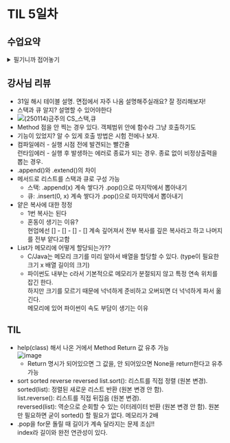 # TIL 5일차
## 수업요약
<details>
<summary>필기니까 접어놓기</summary>

<!-- summary 아래 한칸 공백 두어야함 -->
### Data Structure 
- Method
   - 객체에 속한 함수로 상태를 조작이나 동작 수행하는 호출(함수처럼 ()필수)
   - Method는 class에 속해있음. ex) append는 list 클래스에
   - class와 function의 차이는 나중 수업에 보자
     
### 시퀀스 데이터 구조
- 문자열 조회/탐색 및 검증 메서드의 예시  
     ```python
     # find : x의 첫 번째 위치를 반환. 없으면 -1을 반환
     text = 'banana'
     print(text.find('a')) #1
     print(text.find('z')) #-1
   
     # index : x의 첫 번째 위치를 반환. 없으면 오류
     print(text.index('a')) #1
     print(text.index('z')) #ValueError
   
     # is가 붙어있으면 bolean이 결과. 함수 만들때 직관참고
     
     # isupper, islower : 문자열이 모두 대/소문자인가?, boolean으로 반환
     string1 = 'HELLO'
     string2 = 'Hello'
     print(string1.isupper())  # True
     print(string2.isupper())  # False
     print(string1.islower())  # False
     print(string2.islower())  # False
   
     # isalpha : 문자열이 모두 알파벳인가?
     string1 = 'Hello'
     string2 = '123heis98576ssh'
     print(string1.isalpha())  # True
     print(string2.isalpha())  # False
     ```
    
-  문자열 조작 메서드(str 조작 불가능이기때문에 새 문자열을 반환)  
   참고 : replace(old, new[]) 에서 대괄호는 프로그래밍 언어 문법으로 선택적 인자라는 뜻
     ```python
     # 중요한 건 위에 4개 밑에는 그런 게 있다 정도만
     
     # replace(old, new[,count]) : 바꿀 대상 글자를 새로운 글자로 바꿔서 반환
     text = 'Hello, world! world world'
     new_text1 = text.replace('world','Python')
     new_text2 = text.replace('world','Python', 1)
     print(new_text1)  # Hello, Python! Python Python
     print(new_text2)  # Hello, Python! world world
   
     # strip([chars]) : 문자열의 시작과 끝에 있는 공백 혹은 지정한 문자를 제거
     text = '  Hello, world!  '
     new_text = text.strip()
     print(new_text) # Hello, world!
   
     # split(sep=None, maxsplit=-1) : sep을 구분자 문자열로 사용, 문자열 단어들의 리스트를 반환
     text = 'Hello, world!'
     words1 = text.split(',')
     words2 = text.split()
     print(words1)  # ['Hello', ' world!']
     print(words2)  # ['Hello,', 'world!']
     
     # 'separator'.join(ierable) : iterable의 문자열을 연결한 문자열을 반환
     words = ['Hello', 'world!']
     new_text = '-'join(words)
     print(new_text)  # Hello-world!
   
     # capitalize : 첫번째 글자를 대문자로 변경
     text = 'heLLo, woRld!'
     new_text1 = text.capitalize()
     print(new_text1)  # Hello, world!
   
     # title : 문자열 내 띄어쓰기 기준으로 각 단어의 첫 글자는 대문자로, 나머지는 소문자로
     new_text2 = text.title()
     print(new_text2)  # Hello, World!
   
     # upper : 전부 대문자
     new_text3 = text.upper()
     print(new_text3)  # HELLO, WORLD!
   
     # lower : 전부 소문자
     new_text4 = text.lower()
     print(new_text4)  # hello, world!
   
     # swapcase : 대 소문자 서로 변경
     new_text5 = text.swapcase
     print(new_text5)  # HEllO, WOrLD!
     ```
       
- 리스트 값 추가 및 삭제 메서드 **(문자랑은 달리 리스트는 원본이 바뀜)**
     ```python
     # append(x) : 리스트 마지막에 항목 x를 추가
     my_list = [1, 2, 3]
     my_list.append(4)
     print(my_list)  # [1, 2, 3, 4]
     print(my_list.append(4)) #.append()의 반환값 None, 원본 수정하니까
   
     # extend(iterable) : 리스트에 다른 반복 가능한 객체의 모든 항목을 추가
     my_list = [1, 2, 3]
     my_list.extend([4, 5, 6])     
     print(my_list)  # [1, 2, 3, 4, 5, 6]
   
     # append와의 비교
     # .append([4, 5, 6]) 이면 리스트 안에 [4, 5, 6]이 원소로 하나 추가
     # .extend는 list += [4, 5, 6]와 같다
     # iterable 데이터만 추가 가능
   
     # insert(i, x) : 리스트의 지정한 인덱스 i에 항목 x를 삽입
     my_list = [1, 2, 3]
     my_list(1, 5)
     print(my_list)  # [1, 5, 2, 3]
   
     # remove(x) : 리스트에서 첫 번째로 일치하는 항목을 삭제
     my_list = [1, 2, 3, 2, 2, 2]
     my_list.remove(2)
     print(my_list)  # [1, 3, 2, 2, 2]
   
     # pop(i) : 리스트에서 지정한 인덱스의 항목을 제거하고 반환, ()면 마지막을 제거
     my_list = [1, 2, 3, 4, 5]
     item1 = my_list.pop()
     item2 = my_list.pop(0)
   
     print(item1)  #5
     print(item2)  #1
     print(my_list)  # [2, 3, 4]
   
     # clear() : 리스트 전부 삭제
     my_list = [1, 2, 3]
     my_list.clear()
     print(my_list)  # []
     ```
- 리스트 탐색 및 정렬 method  

   ```python
   # index(x) : 리스트에서 첫 번째로 일치하는 항목 x의 인덱스를 반환
   my_list = [1, 2, 3]
   index = my_list.index(2)
   print(index)  # 1
   
   # count(x) : 리스트에서 항목 x의 개수를 반환
   my_list = [1, 2, 2, 3, 3, 3]
   counting_number = my_list.count(3)
   print(counting_number)  # 3
   
   # reverse() : 리스트의 순서를 역순으로 변경 (정렬xxxx)
   my_list = [1, 3, 2, 8, 1, 9]
   my_list.reverse()
   print(my_list.reverse())  #None
   print(my_list)  # [9, 1, 8, 2, 3, 1]
   
   # sort() : 원본 리스트를 오름차순으로 정렬
   my_list = [3, 2, 100, 1]
   my_list.sort()
   print(my_list)  # [1, 2, 3, 100]
   
   # sort(내림차순 정렬)
   my_list.sort(reverse=True)
   print(my_list)  # [100, 3, 2, 1]
   ```
### 시퀀스 데이터 구조
- Mutable(가변) Immutable(불변) 객체 개념
  - Mutable 객체 : 생성 후 내용이 변경 가능
  - ex) list, dict, set
- Immutable(불변) 객체
  - ex) int, float, str, tuple
- 변수 할당의 의미?
  - 변수는 객체의 메모리 주소를 가리키는 라벨, = 연산자는 이를 할당.
  - 할당 시 새로운 객체 or 기존 객체에 대한 참조를 생성
- 메모리 참조 방식
  - 변수는 객체의 메모리 주소를 저장하고 이를 여러 변수가 참조
   ```python
   a = [1, 2, 3, 4]
   b = a
   b[0] = 100
   
   print(f'a의 값: {a}')  # [100, 2, 3, 4]
   print(f'b의 값: {b}')  # [100, 2, 3, 4]
   print(f'a와 b가 같은 객체를 참조하는가? {a is b}')  #True
   ```
   ![image](https://github.com/user-attachments/assets/cd3051e0-f49d-441b-ac3a-33647495d249)   
  ```python
   a = 20
   b = a
   b = 10
   
   print(f'a의 값: {a}')  # 20
   print(f'b의 값: {b}')  # 10
   print(a is b)  # False
  ```
   ![image](https://github.com/user-attachments/assets/d4c4ab91-4e2a-403c-96e2-0886e4d0269d)   

- id()로 메모리 주소를 확인 가능 
   - is 연산자로 같은 객체인지 확인 가능
     
- 이런 이유 : 성능 최적화와 메모리 효율성
- Shallow Copy 얕은 복사
  - 객체의 최상위 요소만 새로운 메모리에 복사한다. 즉, 중첩시 주소만 복사하는 거
  - ex) 슬라이싱 [:], copy(), list()
  - 최상위는 주소가 다르지만 내부 객체의 주소는 같은 곳을 바라본다
    ![image](https://github.com/user-attachments/assets/5b2066eb-f2ae-43e0-905a-bcf4344fa98e)
- Deep Copy 깊은 복사
  -  객체의 모든 요소를 새로운 메모리에 복사한다
  - import copy
     new = copy.deepcopy(original)  
    ![image](https://github.com/user-attachments/assets/94a8f12b-e40a-4f81-921e-df0fca7fd1fa)
### 참고
#### Method chaining 메서드 체이닝
- 여러 Method를 연속해서 호출
- **무조건 앞에 반환 값을 확인해야한다**
  ```python
   # 1. 단계별로 실행하기
   text = 'heLLo, woRld!'
   step1 = text.swapcase()
   print('1단계 결과:', step1)  # HEllO, WOrLD!
   
   step2 = step1.replace('l', 'z')
   print('2단계 결과:', step2)  # HEzzO, WOrLD!
   
   # 2. 한 줄로 실행하기 (위와 동일한 결과)
   new_text = text.swapcase().replace('l', 'z')
   print('최종 결과:', new_text)  # HEzzO, WOrLD!
  
   # 잘못된 체이닝 방식 1
   numbers = [3, 1, 4, 1, 5, 9, 2]
   result = numbers.copy().sort()
   print(result)  # None (sort()는 None을 반환하므로 체이닝이 중단됨)
   print(numbers)  # [3, 1, 4, 1, 5, 9, 2] (원본은 변경되지 않음)
   
   # 잘못된 체이닝 방식 2
   result = numbers.append(7).extend([8, 9])  # AttributeError
  # .append()은 원본에 추가해주고 본인은 None을 반해서 None.extend 시도 하는 상황
   
   # 개선된 방식
   # 리스트 조작에서 메서드 체이닝을 사용할 때는 각 메서드가 적절한 값을 반환하는지 확인하고,
   # 필요한 경우 새로운 리스트 객체를 반환하는 함수를 사용하는 것이 좋음
   sorted_numbers = sorted(numbers.copy())
   print(sorted_numbers)  # [1, 1, 2, 3, 4, 5, 9]
  ```

#### 문자열에 포함된 문자들의 유형을 판별하는 메서드
```
.isdecimal() : 가장 엄격한 기준을 적용, 오직 일반적인 십진수 숫자(0-9)만 True로 인식
'12345'.isdecimal(): True
'123.45'.isdecimal(): False
'-123'.isdecimal(): False
'Ⅳ'.isdecimal(): False
'½'.isdecimal(): False
'²'.isdecimal(): False

.isdigit() : 일반 숫자뿐만 아니라 지수 표현(²)도 True로 인식
'12345'.isdigit(): True
'123.45'.isdigit(): False
'-123'.isdigit(): False
'Ⅳ'.isdigit(): False
'½'.isdigit(): False
'²'.isdigit(): True

.isnumeric() : 일반 숫자, 로마 숫자, 분수, 지수 등 다양한 형태의 숫자 표현을 True로 인식
'12345'.isnumeric(): True
'123.45'.isnumeric(): False
'-123'.isnumeric(): False
'Ⅳ'.isnumeric(): True
'½'.isnumeric(): True
'²'.isnumeric(): True
```
</details>


## 강사님 리뷰
- 31일 해시 테이블 설명. 면접에서 자주 나옴 설명해주실래요? 잘 정리해보자!
- 스택과 큐 알지? 설명할 수 있어야한다
- ![(250114)금주의 CS_스택,큐](https://github.com/user-attachments/assets/b536a4af-f327-44a6-a93e-47397d8b1668)
- Method 점을 안 찍는 경우 있다. 객체범위 안에 함수라 그냥 호출하기도
- 기능이 있었지? 알 수 있게 호출 방법은 시험 전에나 보자.
- 컴파일에러 - 실행 시점 전에 발견되는 빨간줄  
  런타임에러 - 실행 후 발생하는 에러로 종료가 되는 경우. 종료 없이 비정상출력을 뽑는 경우.
- .append()와 .extend()의 차이
- 메서드로 리스트를 스택과 큐로 구성 가능
  - 스택: .append(x) 계속 쌓다가 .pop()으로 마지막에서 뽑아내기
  - 큐: .insert(0, x) 계속 쌓다가 .pop()으로 마지막에서 뽑아내기
- 얕은 복사에 대한 정정
  - 1번 복사는 된다
  - 혼동이 생기는 이유?  
    현업에선 [] - [] - [] - [] 계속 깊어져서 전부 복사를 깊은 복사라고 하고 나머지를 전부 얕다고함
- List가 메모리에 어떻게 할당되는가??
  - C/Java는 메모리 크기를 미리 알아서 배열을 할당할 수 있다. (type이 필요한 크기 x 배열 길이의 크기)   
  - 파이썬도 내부는 c라서 기본적으로 메모리가 분절되지 않고 특정 연속 위치를 잡긴 한다.  
    하지만 크기를 모르기 때문에 넉넉하게 준비하고 오버되면 더 넉넉하게 파서 옮긴다.  
    메모리에 있어 파이썬이 속도 부담이 생기는 이유   

## TIL
- help(class) 해서 나온 거에서 Method Return 값 유추 가능   
  ![image](https://github.com/user-attachments/assets/c2d712c9-022f-46b8-854c-792a3b93933a)
  - Return 명시가 되어있으면 그 값을, 안 되어있으면 None을 return한다고 유추 가능
- sort sorted reverse reversed
   list.sort(): 리스트를 직접 정렬 (원본 변경).   
   sorted(list): 정렬된 새로운 리스트 반환 (원본 변경 안 함).   
   list.reverse(): 리스트를 직접 뒤집음 (원본 변경).   
   reversed(list): 역순으로 순회할 수 있는 이터레이터 반환 (원본 변경 안 함).
   원본만 필요하면 굳이 sorted() 할 필요가 없다. 메모리가 2배
- .pop을 for문 돌릴 때 길이가 계속 달라지는 문제 조심!!  
  index라 길이와 완전 연관성이 있다.  
